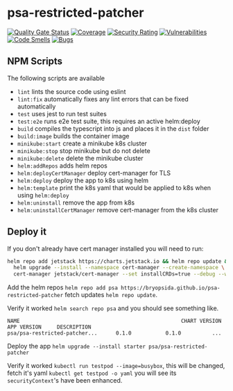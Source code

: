# psa-restricted-patcher
[![Quality Gate Status](https://sonarcloud.io/api/project_badges/measure?project=bryopsida_psa-restricted-patcher&metric=alert_status)](https://sonarcloud.io/summary/new_code?id=bryopsida_psa-restricted-patcher) [![Coverage](https://sonarcloud.io/api/project_badges/measure?project=bryopsida_psa-restricted-patcher&metric=coverage)](https://sonarcloud.io/summary/new_code?id=bryopsida_psa-restricted-patcher) [![Security Rating](https://sonarcloud.io/api/project_badges/measure?project=bryopsida_psa-restricted-patcher&metric=security_rating)](https://sonarcloud.io/summary/new_code?id=bryopsida_psa-restricted-patcher) [![Vulnerabilities](https://sonarcloud.io/api/project_badges/measure?project=bryopsida_psa-restricted-patcher&metric=vulnerabilities)](https://sonarcloud.io/summary/new_code?id=bryopsida_psa-restricted-patcher) [![Code Smells](https://sonarcloud.io/api/project_badges/measure?project=bryopsida_psa-restricted-patcher&metric=code_smells)](https://sonarcloud.io/summary/new_code?id=bryopsida_psa-restricted-patcher) [![Bugs](https://sonarcloud.io/api/project_badges/measure?project=bryopsida_psa-restricted-patcher&metric=bugs)](https://sonarcloud.io/summary/new_code?id=bryopsida_psa-restricted-patcher)


## NPM Scripts
The following scripts are available
- `lint` lints the source code using eslint
- `lint:fix` automatically fixes any lint errors that can be fixed automatically
- `test` uses jest to run test suites
- `test:e2e` runs e2e test suite, this requires an active helm:deploy
- `build` compiles the typescript into js and places it in the `dist` folder
- `build:image` builds the container image
- `minikube:start` create a minikube k8s cluster
- `minikube:stop` stop minikube but do not delete
- `minikube:delete` delete the minikube cluster
- `helm:addRepos` adds helm repos
- `helm:deployCertManager` deploy cert-manager for TLS
- `helm:deploy` deploy the app to k8s using helm
- `helm:template` print the k8s yaml that would be applied to k8s when using `helm:deploy`
- `helm:uninstall` remove the app from k8s
- `helm:uninstallCertManager` remove cert-manager from the k8s cluster

## Deploy it
If you don't already have cert manager installed you will need to run:

``` bash
helm repo add jetstack https://charts.jetstack.io && helm repo update && \
  helm upgrade --install --namespace cert-manager --create-namespace \
  cert-manager jetstack/cert-manager --set installCRDs=true --debug --wait
```

Add the helm repos `helm repo add psa https://bryopsida.github.io/psa-restricted-patcher` fetch updates `helm repo update`. 

Verify it worked `helm search repo psa` and you should see something like.

```
NAME                                                    CHART VERSION   APP VERSION     DESCRIPTION                                       
psa/psa-restricted-patcher...      0.1.0           0.1.0          ...
```

Deploy the app `helm upgrade --install starter psa/psa-restricted-patcher`

Verify it worked `kubectl run testpod --image=busybox`, this will be changed, fetch it's yaml `kubectl get testpod -o yaml` you will see its `securityContext`'s have been enhanced.
